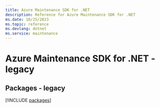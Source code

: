 ```yaml
---
title: Azure Maintenance SDK for .NET
description: Reference for Azure Maintenance SDK for .NET
ms.date: 10/25/2023
ms.topic: reference
ms.devlang: dotnet
ms.service: maintenance
---
```

# Azure Maintenance SDK for .NET - legacy
## Packages - legacy
[!INCLUDE [packages](maintenance-index.md)]